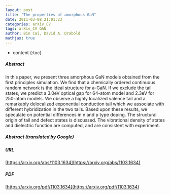 ```yaml
---
layout: post
title: "The properties of amorphous GaN"
date: 2011-03-08 21:01:23
categories: arXiv_CV
tags: arXiv_CV GAN
author: Bin Cai, David A. Drabold
mathjax: true
---
```


* content
{:toc}

##### Abstract
In this paper, we present three amorphous GaN models obtained from the first principles simulation. We find that a chemically ordered continuous random network is the ideal structure for a-GaN. If we exclude the tail states, we predict a 3.0eV optical gap for 64-atom model and 2.3eV for 250-atom models. We observe a highly localized valence tail and a remarkably delocalized exponential conduction tail which we associate with different hybridization in the two tails. Based upon these results, we speculate on potential differences in n and p type doping. The structural origin of tail and defect states is discussed. The vibrational density of states and dielectric function are computed, and are consistent with experiment.

##### Abstract (translated by Google)


##### URL
[https://arxiv.org/abs/1103.1634](https://arxiv.org/abs/1103.1634)

##### PDF
[https://arxiv.org/pdf/1103.1634](https://arxiv.org/pdf/1103.1634)

